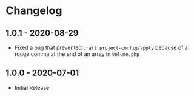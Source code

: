# Changelog

## 1.0.1 - 2020-08-29
- Fixed a bug that prevented `craft project-config/apply` because of a rouge comma at the end of an array in `Volume.php`

## 1.0.0 - 2020-07-01

- Initial Release
